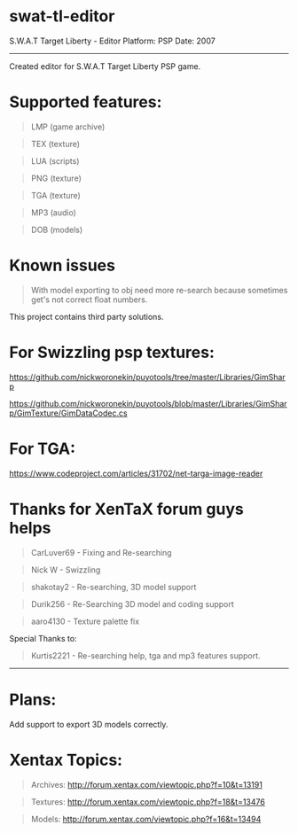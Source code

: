 # swat-tl-editor
S.W.A.T Target Liberty - Editor 
Platform: PSP
Date: 2007

-----------------------------------------------------------------------------------------------------------------------

Created editor for S.W.A.T Target Liberty PSP game.

# Supported features: 

> LMP (game archive) 

> TEX (texture)

> LUA (scripts)

> PNG (texture)

> TGA (texture)

> MP3 (audio) 

> DOB (models)

# Known issues

> With model exporting to obj need more re-search because sometimes get's not correct float numbers.

This project contains third party solutions.

# For Swizzling psp textures:

https://github.com/nickworonekin/puyotools/tree/master/Libraries/GimSharp

https://github.com/nickworonekin/puyotools/blob/master/Libraries/GimSharp/GimTexture/GimDataCodec.cs

# For TGA:

https://www.codeproject.com/articles/31702/net-targa-image-reader

# Thanks for XenTaX forum guys helps

> CarLuver69 - Fixing and Re-searching

> Nick W  - Swizzling

> shakotay2 - Re-searching, 3D model support

> Durik256 - Re-Searching 3D model and coding support

> aaro4130 - Texture palette fix


Special Thanks to: 

> Kurtis2221 - Re-searching help, tga and mp3 features support.

-----------------------------------------------------------------------------------------------------------------------

# Plans:

Add support to export 3D models correctly.

# Xentax Topics:

>Archives: http://forum.xentax.com/viewtopic.php?f=10&t=13191

>Textures: http://forum.xentax.com/viewtopic.php?f=18&t=13476

>Models:   http://forum.xentax.com/viewtopic.php?f=16&t=13494
